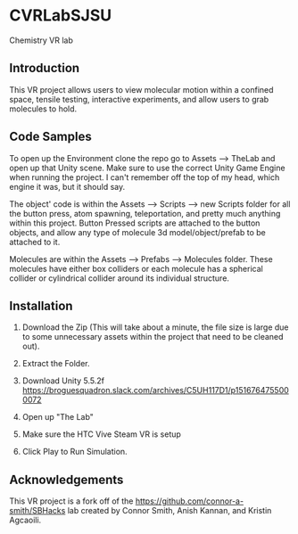 # CVRLabSJSU
Chemistry VR lab

## Introduction

This VR project allows users to view molecular motion within a confined space, tensile testing, interactive experiments, and allow users to grab molecules to hold.

## Code Samples

To open up the Environment clone the repo go to Assets --> TheLab and open up that Unity scene. Make sure to use the correct Unity Game Engine when running the project. I can't remember off the top of my head, which engine it was, but it should say. 

The object' code is within the Assets --> Scripts --> new Scripts folder for all the button press, atom spawning, teleportation, and pretty much anything within this project. Button Pressed scripts are attached to the button objects, and allow any type of molecule 3d model/object/prefab to be attached to it.

Molecules are within the Assets --> Prefabs --> Molecules folder. These molecules have either box colliders or each molecule has a spherical collider or cylindrical collider around its individual structure.



## Installation

1. Download the Zip (This will take about a minute, the file size is large due to some unnecessary assets within the project that need to be cleaned out).
2. Extract the Folder.


1. Download Unity 5.5.2f https://broguesquadron.slack.com/archives/C5UH117D1/p1516764755000072
2. Open up "The Lab" 
3. Make sure the HTC Vive Steam VR is setup
4. Click Play to Run Simulation.


## Acknowledgements

This VR project is a fork off of the https://github.com/connor-a-smith/SBHacks lab created by Connor Smith, Anish Kannan, and Kristin Agcaoili. 
